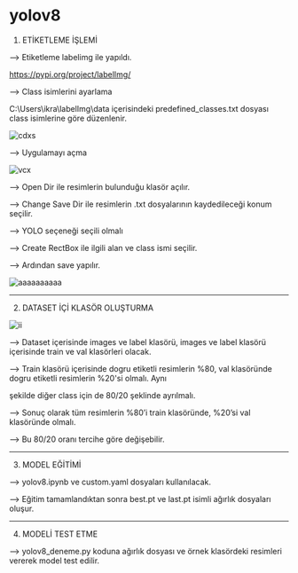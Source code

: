 # yolov8

1. ETİKETLEME İŞLEMİ

--> Etiketleme labelimg ile yapıldı.

https://pypi.org/project/labelImg/

--> Class isimlerini ayarlama

C:\Users\ikra\labelImg\data içerisindeki predefined_classes.txt dosyası class isimlerine göre düzenlenir.

![cdxs](https://github.com/gulerikra/yolov8/assets/62421679/63d308c2-2069-47ed-adcf-3a4ba18c9dc6)

--> Uygulamayı açma

![vcx](https://github.com/gulerikra/yolov8/assets/62421679/fe88538b-33f1-4b91-ab9d-668d036c527a)

--> Open Dir ile resimlerin bulunduğu klasör açılır.
 
--> Change Save Dir ile resimlerin .txt dosyalarının kaydedileceği konum seçilir.

--> YOLO seçeneği seçili olmalı

--> Create RectBox ile ilgili alan ve class ismi seçilir. 

--> Ardından save yapılır.

![aaaaaaaaaa](https://github.com/gulerikra/yolov8/assets/62421679/c7d8b9e5-c990-44b4-9da0-575fd03fa6c8)

-----------------------------------------------------------------

2. DATASET İÇİ KLASÖR OLUŞTURMA

![ii](https://github.com/gulerikra/yolov8/assets/62421679/754fd5c6-3709-4ca7-808d-12c48920ad2e)

--> Dataset içerisinde images ve label klasörü, images ve label klasörü içerisinde train ve val klasörleri olacak.

--> Train klasörü içerisinde dogru etiketli resimlerin %80, val klasöründe dogru etiketli resimlerin %20'si olmalı. Aynı 

şekilde diğer class için de 80/20 şeklinde ayrılmalı.

--> Sonuç olarak tüm resimlerin %80’i train klasöründe, %20’si val klasöründe olmalı.

--> Bu 80/20 oranı tercihe göre değişebilir.

----------------------------------------------------------------------

3. MODEL EĞİTİMİ

--> yolov8.ipynb ve custom.yaml dosyaları kullanılacak.

--> Eğitim tamamlandıktan sonra best.pt ve last.pt isimli ağırlık dosyaları oluşur.

------------------------------------------------------------------------

4. MODELİ TEST ETME

--> yolov8_deneme.py koduna ağırlık dosyası ve örnek klasördeki resimleri vererek model test edilir.
